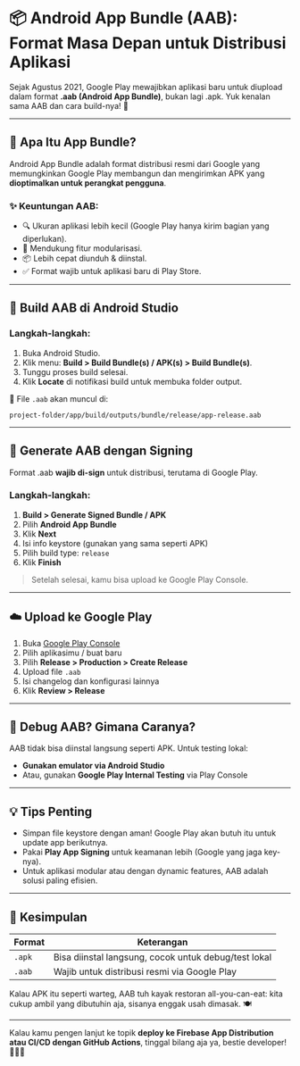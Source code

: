 # 📦 Android App Bundle (AAB): Format Masa Depan untuk Distribusi Aplikasi

Sejak Agustus 2021, Google Play mewajibkan aplikasi baru untuk diupload dalam format **.aab (Android App Bundle)**, bukan lagi .apk. Yuk kenalan sama AAB dan cara build-nya! 🚀

---

## 🤔 Apa Itu App Bundle?

Android App Bundle adalah format distribusi resmi dari Google yang memungkinkan Google Play membangun dan mengirimkan APK yang **dioptimalkan untuk perangkat pengguna**.

### ✨ Keuntungan AAB:
- 🔍 Ukuran aplikasi lebih kecil (Google Play hanya kirim bagian yang diperlukan).
- 📱 Mendukung fitur modularisasi.
- 📦 Lebih cepat diunduh & diinstal.
- ✅ Format wajib untuk aplikasi baru di Play Store.

---

## 🔨 Build AAB di Android Studio

### Langkah-langkah:

1. Buka Android Studio.
2. Klik menu: **Build > Build Bundle(s) / APK(s) > Build Bundle(s)**.
3. Tunggu proses build selesai.
4. Klik **Locate** di notifikasi build untuk membuka folder output.

📁 File `.aab` akan muncul di:

```
project-folder/app/build/outputs/bundle/release/app-release.aab
```

---

## 🔐 Generate AAB dengan Signing

Format .aab **wajib di-sign** untuk distribusi, terutama di Google Play.

### Langkah-langkah:

1. **Build > Generate Signed Bundle / APK**
2. Pilih **Android App Bundle**
3. Klik **Next**
4. Isi info keystore (gunakan yang sama seperti APK)
5. Pilih build type: `release`
6. Klik **Finish**

> Setelah selesai, kamu bisa upload ke Google Play Console.

---

## ☁️ Upload ke Google Play

1. Buka [Google Play Console](https://play.google.com/console)
2. Pilih aplikasimu / buat baru
3. Pilih **Release > Production > Create Release**
4. Upload file `.aab`
5. Isi changelog dan konfigurasi lainnya
6. Klik **Review > Release**

---

## 🔎 Debug AAB? Gimana Caranya?

AAB tidak bisa diinstal langsung seperti APK. Untuk testing lokal:

- **Gunakan emulator via Android Studio**
- Atau, gunakan **Google Play Internal Testing** via Play Console

---

## 💡 Tips Penting

- Simpan file keystore dengan aman! Google Play akan butuh itu untuk update app berikutnya.
- Pakai **Play App Signing** untuk keamanan lebih (Google yang jaga key-nya).
- Untuk aplikasi modular atau dengan dynamic features, AAB adalah solusi paling efisien.

---

## 🏁 Kesimpulan

| Format | Keterangan |
|--------|------------|
| `.apk` | Bisa diinstal langsung, cocok untuk debug/test lokal |
| `.aab` | Wajib untuk distribusi resmi via Google Play |

Kalau APK itu seperti warteg, AAB tuh kayak restoran all-you-can-eat: kita cukup ambil yang dibutuhin aja, sisanya enggak usah dimasak. 🍽️

---

Kalau kamu pengen lanjut ke topik **deploy ke Firebase App Distribution atau CI/CD dengan GitHub Actions**, tinggal bilang aja ya, bestie developer! 🧑‍💻💚